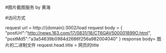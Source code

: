 #图片截图服务 by 黄海

#访问方式

request url = http://{domain}:3002/load
request body = {
                   "postUrl":"http://news.163.com/17/0831/18/CT6GAV500001899O.html",
                   "postMd5":"a3a54639b0984d2686f256a982004040"
               }
response body= 图片的二进制文件
request.head.title = 网页的title               